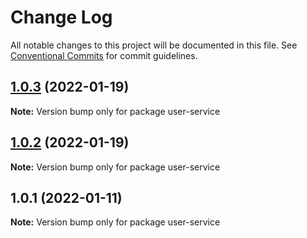 # Change Log

All notable changes to this project will be documented in this file.
See [Conventional Commits](https://conventionalcommits.org) for commit guidelines.

## [1.0.3](https://github.com/IndikaWeerakoon/rooverr-backend/compare/user-service@1.0.2...user-service@1.0.3) (2022-01-19)

**Note:** Version bump only for package user-service





## [1.0.2](https://github.com/IndikaWeerakoon/rooverr-backend/compare/user-service@1.0.1...user-service@1.0.2) (2022-01-19)

**Note:** Version bump only for package user-service





## 1.0.1 (2022-01-11)

**Note:** Version bump only for package user-service
